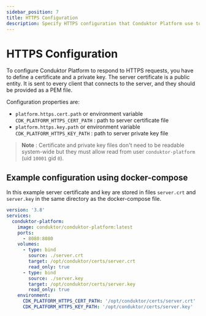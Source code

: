 ```yaml
---
sidebar_position: 7
title: HTTPS Configuration
description: Specify HTTPS configuration that Conduktor Platform use to respond to HTTPS requests.
---
```


# HTTPS Configuration
To configure Conduktor Platform to respond to HTTPS requests, you have to define a certificate and a private key.
The server certificate is a public entity. It is sent to every client that connects to the server, and they should be provided as a PEM file.

Configuration properties are: 
- `platform.https.cert.path` or environment variable `CDK_PLATFORM_HTTPS_CERT_PATH` : path to server certificate file
- `platform.https.key.path` or environment variable `CDK_PLATFORM_HTTPS_KEY_PATH` : path to server private key file  

> **Note** : Certificate and private key files don't need to be readable system-wide but they must allow read from
user `conduktor-platform` (uid `10001` gid `0`).

## Example configuration using docker-compose

In this example server certificate and key are stored in files `server.crt` and `server.key` in the same directory as the docker-compose file.

```yaml
version: '3.8'
services:
  conduktor-platform:
    image: conduktor/conduktor-platform:latest
    ports:
      - 8080:8080
    volumes: 
      - type: bind
        source: ./server.crt
        target: /opt/conduktor/certs/server.crt
        read_only: true
      - type: bind
        source: ./server.key
        target: /opt/conduktor/certs/server.key
        read_only: true
    environment:
      CDK_PLATFORM_HTTPS_CERT_PATH: '/opt/conduktor/certs/server.crt'
      CDK_PLATFORM_HTTPS_KEY_PATH: '/opt/conduktor/certs/server.key'
```
